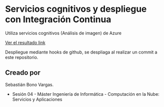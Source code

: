 # Servicios cognitivos y despliegue con Integración Continua



Utiliza servicios cognitivos (Análisis de imagen) de Azure

[Ver el resultado link](http://35.189.219.42/cognitive-services-sebas)

Despliegue mediante hooks de github, se despliaga al realizar un commit a este repositorio.

## Creado por

Sebastián Bono Vargas.

* Sesión 04 - Máster Ingeniería de Informática - Computación en la Nube: Servicios y Aplicaciones
